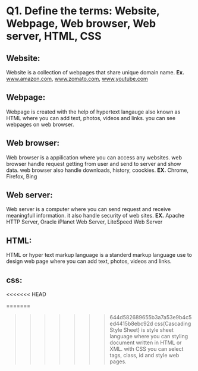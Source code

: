 # Q1. Define the terms: Website, Webpage, Web browser, Web server, HTML, CSS

## Website:

Website is a collection of webpages that share unique domain name.
**Ex.** www.amazon.com, www.zomato.com, www.youtube.com

## Webpage:

Webpage is created with the help of hypertext langauge also known as HTML where you can add text, photos, videos and links. you can see webpages on web browser.

## Web browser:

Web browser is a appilication where you can access any websites. web browser handle request getting from user and send to server and show data. web browser also handle downloads, history, coockies.
**EX.** Chrome, Firefox, Bing

## Web server:

Web server is a computer where you can send request and receive meaningfull information. it also handle security of web sites.
**EX.** Apache HTTP Server, Oracle iPlanet Web Server, LiteSpeed Web Server

## HTML:

HTML or hyper text markup language is a standerd markup language use to design web page where you can add text, photos, videos and links.

## css:
<<<<<<< HEAD

=======
>>>>>>> 644d582689655b3a7a53e9b4c5ed4415b8ebc92d
css(Cascading Style Sheet) is style sheet language where you can styling document written in HTML or XML. with CSS you can select tags, class, id and style web pages.
